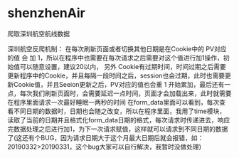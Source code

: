 # shenzhenAir
爬取深圳航空航线数据


深圳航空反爬机制：
    在每次刷新页面或者切换其他日期是在Cookie中的 PV对应的值 会 加 1，所以在程序中也需要在每次请求之后需要对这个值进行加1操作，初始值可以随意设置，建议20以内， 另外 Cookie有过期时间，时间过期之后需要更新程序中的Cookie，并且每隔一段时间之后，session也会过期，此时也需要更新Cookie值，并且Seeion更新之后，PV对应的值也会重 1 开始累加，最后还有一点，每次我们刷新页面时，会需要延迟一点时间，页面才会加载出来，此时就需要在程序里面请求一次最好睡眠一两秒的时间
    在form_data里面可以看到，每次查看不同日期的数据时，日期也会随之改变，所以在程序里面，我用了time模块，读取了当前的日期并且格式化form_data日期的格式，每次请求时传递进去，响应完数据处理之后进行加1，为下一次请求赋值，这样就可以请求到不同日期的数据了(这还有个BUG，因为请求日期大于这个月最大日期后就会报错，如：20190332>20190331，这个bug大家可以自行解决，我暂时没做处理)
